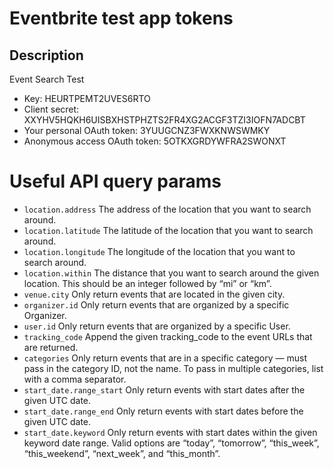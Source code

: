 # Eventbrite test app tokens

## Description 
Event Search Test
	
- Key: HEURTPEMT2UVES6RTO	
- Client secret: XXYHV5HQKH6UISBXHSTPHZTS2FR4XG2ACGF3TZI3IOFN7ADCBT
- Your personal OAuth token: 3YUUGCNZ3FWXKNWSWMKY
- Anonymous access OAuth token: 5OTKXGRDYWFRA2SWONXT 

# Useful API query params

- `location.address` The address of the location that you want to search around.
- `location.latitude` The latitude of the location that you want to search
  around.
- `location.longitude` The longitude of the location that you want to search
  around.
- `location.within` The distance that you want to search around the given
  location. This should be an integer followed by “mi” or “km”.
- `venue.city` Only return events that are located in the given city.
- `organizer.id` Only return events that are organized by a specific Organizer.
- `user.id` Only return events that are organized by a specific User.
- `tracking_code` Append the given tracking_code to the event URLs that are
  returned.
- `categories` Only return events that are in a specific category — must pass
  in the category ID, not the name. To pass in multiple categories, list with a
  comma separator.
- `start_date.range_start` Only return events with start dates after the given
  UTC date.
- `start_date.range_end` Only return events with start dates before the given
  UTC date.
- `start_date.keyword` Only return events with start dates within the given
  keyword date range. Valid options are “today”, “tomorrow”, “this_week”,
  “this_weekend”, “next_week”, and “this_month”.

